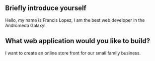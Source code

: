 ## Briefly introduce yourself

Hello, my name is  Francis Lopez, I am the best web developer in the
Andromeda Galaxy!

## What web application would you like to build?
 I want to create an online store front for our small family business.